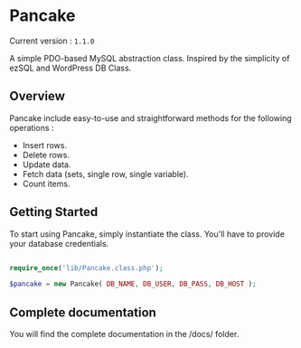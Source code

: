 # Pancake

Current version : `1.1.0`

A simple PDO-based MySQL abstraction class.
Inspired by the simplicity of ezSQL and WordPress DB Class.


## Overview

Pancake include easy-to-use and straightforward methods for the following operations :

  * Insert rows.
  * Delete rows.
  * Update data.
  * Fetch data (sets, single row, single variable).
  * Count items.


## Getting Started

To start using Pancake, simply instantiate the class.
You'll have to provide your database credentials.

```php

require_once('lib/Pancake.class.php');

$pancake = new Pancake( DB_NAME, DB_USER, DB_PASS, DB_HOST );
```


## Complete documentation

You will find the complete documentation in the /docs/ folder.